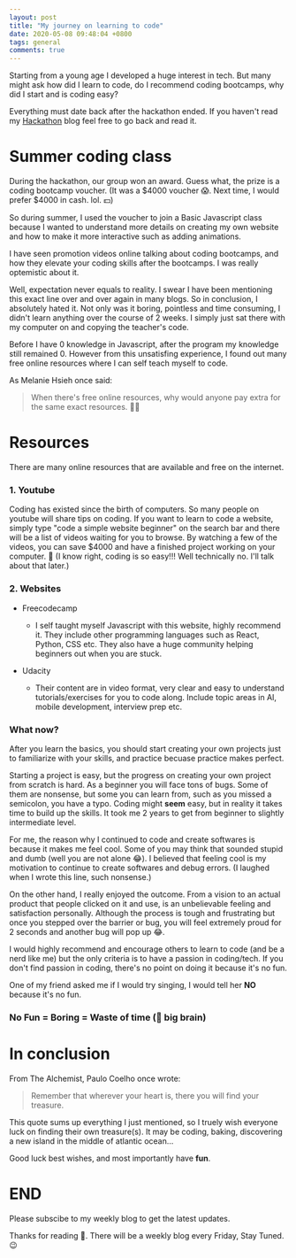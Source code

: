 ```yaml
---
layout: post
title: "My journey on learning to code"
date: 2020-05-08 09:48:04 +0800
tags: general
comments: true
---
```


Starting from a young age I developed a huge interest in tech. But many might ask how did I learn to code, do I recommend coding bootcamps, why did I start and is coding easy?

Everything must date back after the hackathon ended. If you haven't read my [Hackathon](https://melaniehsieh.com/journal/2020/04/17/hackathon.html) blog feel free to go back and read it.

# Summer coding class

During the hackathon, our group won an award. Guess what, the prize is a coding bootcamp voucher. (It was a $4000 voucher 😱. Next time, I would prefer $4000 in cash. lol. 💵)

So during summer, I used the voucher to join a Basic Javascript class because I wanted to understand more details on creating my own website and how to make it more interactive such as adding animations.

I have seen promotion videos online talking about coding bootcamps, and how they elevate your coding skills after the bootcamps. I was really optemistic about it.

Well, expectation never equals to reality. I swear I have been mentioning this exact line over and over again in many blogs. So in conclusion, I absolutely hated it. Not only was it boring, pointless and time consuming, I didn't learn anything over the course of 2 weeks. I simply just sat there with my computer on and copying the teacher's code.

Before I have 0 knowledge in Javascript, after the program my knowledge still remained 0. However from this unsatisfing experience, I found out many free online resources where I can self teach myself to code.

As Melanie Hsieh once said:

> When there's free online resources, why would anyone pay extra for the same exact resources. 🤷‍♀️

# Resources

There are many online resources that are available and free on the internet.

### 1. Youtube

Coding has existed since the birth of computers. So many people on youtube will share tips on coding. If you want to learn to code a website, simply type "code a simple website beginner" on the search bar and there will be a list of videos waiting for you to browse. By watching a few of the videos, you can save \$4000 and have a finished project working on your computer. 🤯 (I know right, coding is so easy!!! Well technically no. I'll talk about that later.)

### 2. Websites

- Freecodecamp

  - I self taught myself Javascript with this website, highly recommend it. They include other programming languages such as React, Python, CSS etc. They also have a huge community helping beginners out when you are stuck.

- Udacity
  - Their content are in video format, very clear and easy to understand tutorials/exercises for you to code along. Include topic areas in AI, mobile development, interview prep etc.

### What now?

After you learn the basics, you should start creating your own projects just to familiarize with your skills, and practice becuase practice makes perfect.

Starting a project is easy, but the progress on creating your own project from scratch is hard. As a beginner you will face tons of bugs. Some of them are nonsense, but some you can learn from, such as you missed a semicolon, you have a typo. Coding might **seem** easy, but in reality it takes time to build up the skills. It took me 2 years to get from beginner to slightly intermediate level.

For me, the reason why I continued to code and create softwares is because it makes me feel cool. Some of you may think that sounded stupid and dumb (well you are not alone 😂). I believed that feeling cool is my motivation to continue to create softwares and debug errors. (I laughed when I wrote this line, such nonsense.)

On the other hand, I really enjoyed the outcome. From a vision to an actual product that people clicked on it and use, is an unbelievable feeling and satisfaction personally. Although the process is tough and frustrating but once you stepped over the barrier or bug, you will feel extremely proud for 2 seconds and another bug will pop up 😂.

I would highly recommend and encourage others to learn to code (and be a nerd like me) but the only criteria is to have a passion in coding/tech. If you don't find passion in coding, there's no point on doing it because it's no fun.

One of my friend asked me if I would try singing, I would tell her **NO** because it's no fun.

### No Fun = Boring = Waste of time (🤯 big brain)

# In conclusion

From The Alchemist, Paulo Coelho once wrote:

> Remember that wherever your heart is, there you will find your treasure.

This quote sums up everything I just mentioned, so I truely wish everyone luck on finding their own treasure(s). It may be coding, baking, discovering a new island in the middle of atlantic ocean...

Good luck best wishes, and most importantly have **fun**.

# END

Please subscibe to my weekly blog to get the latest updates.

Thanks for reading 👀. There will be a weekly blog every Friday, Stay Tuned.😉
